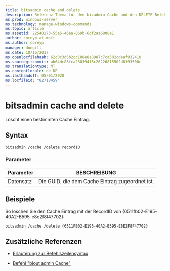 ```yaml
---
title: bitsadmin cache and delete
description: Referenz Thema für den bizadmin-Cache und den DELETE-Befehl, der einen bestimmten Cache Eintrag löscht.
ms.prod: windows-server
ms.technology: manage-windows-commands
ms.topic: article
ms.assetid: 22540273-55a5-46ea-869b-6df2aa6808a1
author: coreyp-at-msft
ms.author: coreyp
manager: dongill
ms.date: 10/16/2017
ms.openlocfilehash: 62c0c3d5b2cc188e8a8987c7ca502cdeaf932410
ms.sourcegitcommit: ab64dc83fca28039416c26226815502d0193500c
ms.translationtype: MT
ms.contentlocale: de-DE
ms.lasthandoff: 05/01/2020
ms.locfileid: "82718459"
---
```

# <a name="bitsadmin-cache-and-delete"></a>bitsadmin cache and delete

Löscht einen bestimmten Cache Eintrag.

## <a name="syntax"></a>Syntax

```
bitsadmin /cache /delete recordID
```

### <a name="parameters"></a>Parameter

| Parameter | BESCHREIBUNG |
| -------------- | -------------- |
| Datensatz | Die GUID, die dem Cache Eintrag zugeordnet ist. |

## <a name="examples"></a>Beispiele

So löschen Sie den Cache Eintrag mit der RecordID von {6511fb02-E195-40A2-B595-e8e2f8f47702}:

```
bitsadmin /cache /delete {6511FB02-E195-40A2-B595-E8E2F8F47702}
```

## <a name="additional-references"></a>Zusätzliche Referenzen

- [Erläuterung zur Befehlszeilensyntax](command-line-syntax-key.md)

- [Befehl "biout admin Cache"](bitsadmin-cache.md)
